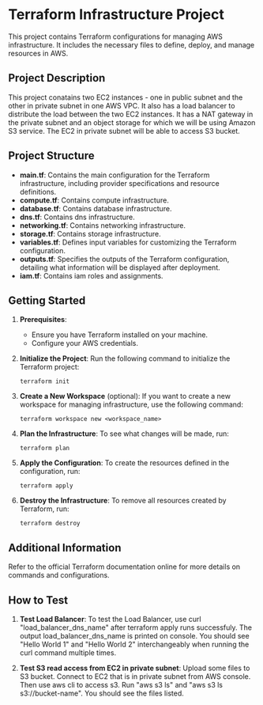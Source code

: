 # Terraform Infrastructure Project

This project contains Terraform configurations for managing AWS infrastructure. It includes the necessary files to define, deploy, and manage resources in AWS.

## Project Description

This project conatains two EC2 instances - one in public subnet and the other in private subnet in one AWS VPC. It also has a load balancer to distribute the load between the two EC2 instances. It has a NAT gateway in the private subnet and an object storage for which we will be using Amazon S3 service. The EC2 in private subnet will be able to access S3 bucket.

## Project Structure

- **main.tf**: Contains the main configuration for the Terraform infrastructure, including provider specifications and resource definitions.
- **compute.tf**: Contains compute infrastructure.
- **database.tf**: Contains database infrastructure.
- **dns.tf**: Contains dns infrastructure.
- **networking.tf**: Contains networking infrastructure.
- **storage.tf**: Contains storage infrastructure.
- **variables.tf**: Defines input variables for customizing the Terraform configuration.
- **outputs.tf**: Specifies the outputs of the Terraform configuration, detailing what information will be displayed after deployment.
- **iam.tf**: Contains iam roles and assignments.

## Getting Started

1. **Prerequisites**:
   - Ensure you have Terraform installed on your machine.
   - Configure your AWS credentials.

2. **Initialize the Project**:
   Run the following command to initialize the Terraform project:
   ```
   terraform init
   ```

3. **Create a New Workspace** (optional):
   If you want to create a new workspace for managing infrastructure, use the following command:
   ```
   terraform workspace new <workspace_name>
   ```

4. **Plan the Infrastructure**:
   To see what changes will be made, run:
   ```
   terraform plan
   ```

5. **Apply the Configuration**:
   To create the resources defined in the configuration, run:
   ```
   terraform apply
   ```

6. **Destroy the Infrastructure**:
   To remove all resources created by Terraform, run:
   ```
   terraform destroy
   ```

## Additional Information

Refer to the official Terraform documentation online for more details on commands and configurations.

## How to Test

1. **Test Load Balancer**:
   To test the Load Balancer, use curl "load_balancer_dns_name" after terraform apply runs successfuly. The output load_balancer_dns_name is printed on console. You should see "Hello World 1" and "Hello World 2" interchangeably when running the curl command multiple times.

2. **Test S3 read access from EC2 in private subnet**:
   Upload some files to S3 bucket. Connect to EC2 that is in private subnet from AWS console. Then use aws cli to access s3. Run "aws s3 ls" and "aws s3 ls s3://bucket-name". You should see the files listed.